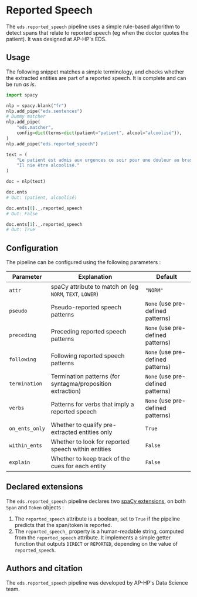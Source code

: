 # Reported Speech

The `eds.reported_speech` pipeline uses a simple rule-based algorithm to detect spans that relate to reported speech (eg when the doctor quotes the patient).
It was designed at AP-HP's EDS.

## Usage

The following snippet matches a simple terminology, and checks whether the extracted entities are part of a reported speech. It is complete and can be run _as is_.

```python
import spacy

nlp = spacy.blank("fr")
nlp.add_pipe("eds.sentences")
# Dummy matcher
nlp.add_pipe(
    "eds.matcher",
    config=dict(terms=dict(patient="patient", alcool="alcoolisé")),
)
nlp.add_pipe("eds.reported_speech")

text = (
    "Le patient est admis aux urgences ce soir pour une douleur au bras. "
    "Il nie être alcoolisé."
)

doc = nlp(text)

doc.ents
# Out: (patient, alcoolisé)

doc.ents[0]._.reported_speech
# Out: False

doc.ents[1]._.reported_speech
# Out: True
```

## Configuration

The pipeline can be configured using the following parameters :

| Parameter      | Explanation                                                | Default                           |
| -------------- | ---------------------------------------------------------- | --------------------------------- |
| `attr`         | spaCy attribute to match on (eg `NORM`, `TEXT`, `LOWER`)   | `"NORM"`                          |
| `pseudo`       | Pseudo-reported speech patterns                            | `None` (use pre-defined patterns) |
| `preceding`    | Preceding reported speech patterns                         | `None` (use pre-defined patterns) |
| `following`    | Following reported speech patterns                         | `None` (use pre-defined patterns) |
| `termination`  | Termination patterns (for syntagma/proposition extraction) | `None` (use pre-defined patterns) |
| `verbs`        | Patterns for verbs that imply a reported speech            | `None` (use pre-defined patterns) |
| `on_ents_only` | Whether to qualify pre-extracted entities only             | `True`                            |
| `within_ents`  | Whether to look for reported speech within entities        | `False`                           |
| `explain`      | Whether to keep track of the cues for each entity          | `False`                           |

## Declared extensions

The `eds.reported_speech` pipeline declares two [spaCy extensions](https://spacy.io/usage/processing-pipelines#custom-components-attributes), on both `Span` and `Token` objects :

1. The `reported_speech` attribute is a boolean, set to `True` if the pipeline predicts that the span/token is reported.
2. The `reported_speech_` property is a human-readable string, computed from the `reported_speech` attribute. It implements a simple getter function that outputs `DIRECT` or `REPORTED`, depending on the value of `reported_speech`.

## Authors and citation

The `eds.reported_speech` pipeline was developed by AP-HP's Data Science team.
